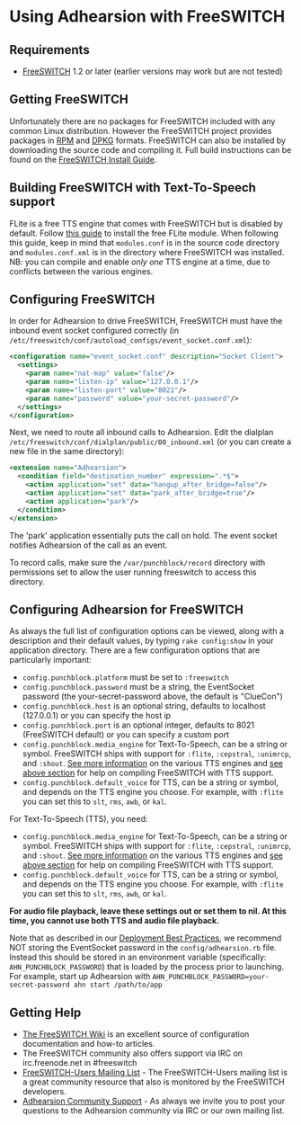 # Using Adhearsion with FreeSWITCH

## Requirements

* [FreeSWITCH](http://www.freeswitch.org) 1.2 or later (earlier versions may work but are not tested)

## Getting FreeSWITCH

Unfortunately there are no packages for FreeSWITCH included with any common Linux distribution.  However the FreeSWITCH project provides packages in [RPM](http://files.freeswitch.org/RPMS/) and [DPKG](http://files.freeswitch.org/repo/) formats.  FreeSWITCH can also be installed by downloading the source code and compiling it.  Full build instructions can be found on the [FreeSWITCH Install Guide](http://wiki.freeswitch.org/wiki/Installation_Guide).

## Building FreeSWITCH with Text-To-Speech support

FLite is a free TTS engine that comes with FreeSWITCH but is disabled by default. Follow [this guide](http://wiki.freeswitch.org/wiki/Mod_flite) to install the free FLite module. When following this guide, keep in mind that `modules.conf` is in the source code directory and `modules.conf.xml` is in the directory where FreeSWITCH was installed. NB: you can compile and enable _only one_ TTS engine at a time, due to conflicts between the various engines.

## Configuring FreeSWITCH

In order for Adhearsion to drive FreeSWITCH, FreeSWITCH must have the inbound event socket configured correctly (in `/etc/freeswitch/conf/autoload_configs/event_socket.conf.xml`):

```xml
<configuration name="event_socket.conf" description="Socket Client">
  <settings>
    <param name="nat-map" value="false"/>
    <param name="listen-ip" value="127.0.0.1"/>
    <param name="listen-port" value="8021"/>
    <param name="password" value="your-secret-password"/>
  </settings>
</configuration>
```

Next, we need to route all inbound calls to Adhearsion. Edit the dialplan `/etc/freeswitch/conf/dialplan/public/00_inbound.xml` (or you can create a new file in the same directory):

```xml
<extension name="Adhearsion">
  <condition field="destination_number" expression=".*$">
    <action application="set" data="hangup_after_bridge=false"/>
    <action application="set" data="park_after_bridge=true"/>
    <action application="park"/>
  </condition>
</extension>
```

The 'park' application essentially puts the call on hold. The event socket notifies Adhearsion of the call as an event.

To record calls, make sure the `/var/punchblock/record` directory with permissions set to allow the user running freeswitch to access this directory.

## Configuring Adhearsion for FreeSWITCH

As always the full list of configuration options can be viewed, along with a description and their default values, by typing `rake config:show` in your application directory.  There are a few configuration options that are particularly important:

* `config.punchblock.platform` must be set to `:freeswitch`
* `config.punchblock.password` must be a string, the EventSocket password (the your-secret-password above, the default is "ClueCon")
* `config.punchblock.host` is an optional string, defaults to localhost (127.0.0.1) or you can specify the host ip
* `config.punchblock.port` is an optional integer, defaults to 8021 (FreeSWITCH default) or you can specify a custom port
* `config.punchblock.media_engine` for Text-To-Speech, can be a string or symbol. FreeSWITCH ships with support for `:flite`, `:cepstral`, `:unimrcp`, and `:shout`. [See more information](http://wiki.freeswitch.org/wiki/Mod_unimrcp) on the various TTS engines and [see above section](#building-freeswitch-with-text-to-speech-support) for help on compiling FreeSWITCH with TTS support.
* `config.punchblock.default_voice` for TTS, can be a string or symbol, and depends on the TTS engine you choose. For example, with `:flite` you can set this to `slt`, `rms`, `awb`, or `kal`.

For Text-To-Speech (TTS), you need:

* ```config.punchblock.media_engine``` for Text-To-Speech, can be a string or symbol. FreeSWITCH ships with support for ```:flite```, ```:cepstral```, ```:unimrcp```, and ```:shout```. [See more information](http://wiki.freeswitch.org/wiki/Mod_unimrcp) on the various TTS engines and [see above section](#building-freeswitch-with-text-to-speech-support) for help on compiling FreeSWITCH with TTS support.
* ```config.punchblock.default_voice``` for TTS, can be a string or symbol, and depends on the TTS engine you choose. For example, with ```:flite``` you can set this to ```slt```, ```rms```, ```awb```, or ```kal```.

**For audio file playback, leave these settings out or set them to nil. At this time, you cannot use both TTS and audio file playback.**

Note that as described in our [Deployment Best Practices](/docs/best-practices/deployment), we recommend NOT storing the EventSocket password in the `config/adhearsion.rb` file.  Instead this should be stored in an environment variable (specifically: `AHN_PUNCHBLOCK_PASSWORD`) that is loaded by the process prior to launching. For example, start up Adhearsion with `AHN_PUNCHBLOCK_PASSWORD=your-secret-password ahn start /path/to/app`

## Getting Help

* [The FreeSWITCH Wiki](http://wiki.freeswitch.org) is an excellent source of configuration documentation and how-to articles.
* The FreeSWITCH community also offers support via IRC on irc.freenode.net in #freeswitch
* [FreeSWITCH-Users Mailing List](http://lists.freeswitch.org/mailman/listinfo/freeswitch-users) - The FreeSWITCH-Users mailing list is a great community resource that also is monitored by the FreeSWITCH developers.
* [Adhearsion Community Support](/community) - As always we invite you to post your questions to the Adhearsion community via IRC or our own mailing list.

<a href="#" rel="docs-nav-active" style="display:none;">docs-nav-getting-started</a>
<a href="#" rel="docs-nav-active" style="display:none;">docs-nav-getting-started-installation</a>
